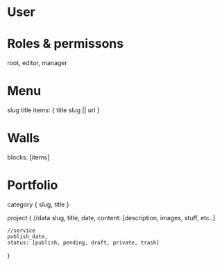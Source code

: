 # User

# Roles & permissons
root, editor, manager


# Menu
slug
title
items: {
    title
    slug || url
}

# Walls 
blocks: [items]

# Portfolio
category {
    slug,
    title
}

project {
    //data
    slug,
    title,
    date,
    content: [description, images, stuff, etc..]

    //service
    publish_date,
    status: [publish, pending, draft, private, trash]
}


